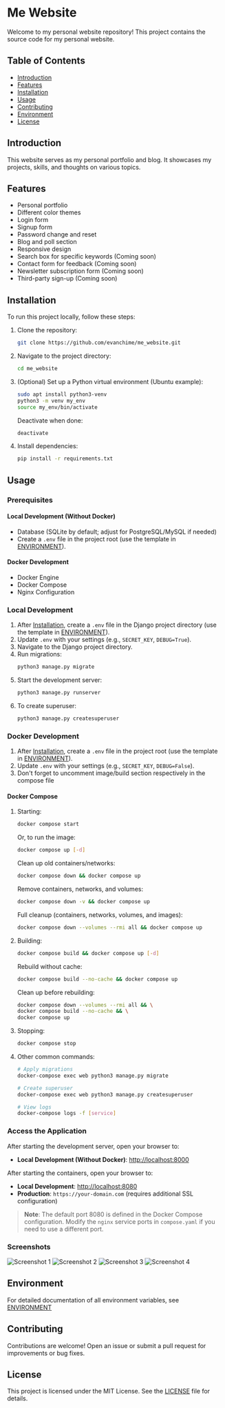 # Me Website

Welcome to my personal website repository! This project contains the source code for my personal website.

## Table of Contents

- [Introduction](#introduction)
- [Features](#features)
- [Installation](#installation)
- [Usage](#usage)
- [Contributing](#contributing)
- [Environment](#environment)
- [License](#license)

## Introduction

This website serves as my personal portfolio and blog. It showcases my projects, skills, and thoughts on various topics.

## Features

- Personal portfolio
- Different color themes
- Login form
- Signup form
- Password change and reset 
- Blog and poll section
- Responsive design
- Search box for specific keywords (Coming soon)
- Contact form for feedback (Coming soon)
- Newsletter subscription form (Coming soon)
- Third-party sign-up (Coming soon)

## Installation

To run this project locally, follow these steps:

1. Clone the repository:
    ```bash
    git clone https://github.com/evanchime/me_website.git
    ```

2. Navigate to the project directory:
    ```bash
    cd me_website
    ```

3. (Optional) Set up a Python virtual environment (Ubuntu example):
    ```bash
    sudo apt install python3-venv
    python3 -m venv my_env
    source my_env/bin/activate
    ```

    Deactivate when done:
    ```bash
    deactivate
    ```

4. Install dependencies:
    ```bash
    pip install -r requirements.txt
    ```

## Usage

### Prerequisites

#### Local Development (Without Docker)
- Database (SQLite by default; adjust for PostgreSQL/MySQL if needed)
- Create a `.env` file in the project root (use the template in [ENVIRONMENT](ENVIRONMENT.md)).

#### Docker Development
- Docker Engine
- Docker Compose
- Nginx Configuration

### Local Development
1. After [Installation](#installation), create a `.env` file in the Django project directory (use the template in [ENVIRONMENT](ENVIRONMENT.md)).
2. Update `.env` with your settings (e.g., `SECRET_KEY`, `DEBUG=True`).
3. Navigate to the Django project directory.
4. Run migrations:
   ```bash
   python3 manage.py migrate
   ```
5. Start the development server:
   ```bash
   python3 manage.py runserver
   ```
6. To create superuser:
   ```bash
   python3 manage.py createsuperuser
   ```

### Docker Development
1. After [Installation](#installation), create a `.env` file in the project root (use the template in [ENVIRONMENT](ENVIRONMENT.md)).
2. Update `.env` with your settings (e.g., `SECRET_KEY`, `DEBUG=False`).
3. Don't forget to uncomment image/build section respectively in the compose file

#### Docker Compose
1. Starting:
   ```bash
   docker compose start
   ```

   Or, to run the image:
   ```bash
   docker compose up [-d]
   ```

   Clean up old containers/networks:
   ```bash
   docker compose down && docker compose up
   ```

   Remove containers, networks, and volumes:
   ```bash
   docker compose down -v && docker compose up
   ```

   Full cleanup (containers, networks, volumes, and images):
   ```bash
   docker compose down --volumes --rmi all && docker compose up
   ```

2. Building:
   ```bash
   docker compose build && docker compose up [-d]
   ```

   Rebuild without cache:
   ```bash
   docker compose build --no-cache && docker compose up
   ```

   Clean up before rebuilding:
   ```bash
   docker compose down --volumes --rmi all && \
   docker compose build --no-cache && \
   docker compose up
   ```

4. Stopping:
   ```bash
   docker compose stop
   ```

5. Other common commands:
   ```bash
   # Apply migrations
   docker-compose exec web python3 manage.py migrate

   # Create superuser
   docker-compose exec web python3 manage.py createsuperuser

   # View logs
   docker-compose logs -f [service]
   ```

### Access the Application

After starting the development server, open your browser to: 

- **Local Development (Without Docker)**: [http://localhost:8000](http://localhost:8000)

After starting the containers, open your browser to:

- **Local Development**: [http://localhost:8080](http://localhost:8080)
- **Production**: `https://your-domain.com` (requires additional SSL configuration)

> **Note**: The default port 8080 is defined in the Docker Compose configuration. Modify the `nginx` service ports in `compose.yaml` if you need to use a different port.

### Screenshots

![Screenshot 1](screenshots/me_website_screenshot_1.png)
![Screenshot 2](screenshots/me_website_screenshot_2.png)
![Screenshot 3](screenshots/me_website_screenshot_3.png)
![Screenshot 4](screenshots/me_website_screenshot_4.png)

## Environment

For detailed documentation of all environment variables, see [ENVIRONMENT](ENVIRONMENT.md)

## Contributing

Contributions are welcome! Open an issue or submit a pull request for improvements or bug fixes.

## License

This project is licensed under the MIT License. See the [LICENSE](LICENSE.md) file for details.
